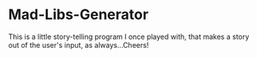 # Mad-Libs-Generator
This is a little story-telling program I once played with, that makes a story out of the user's input, as always...Cheers!
